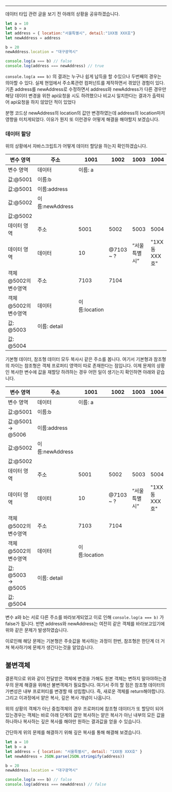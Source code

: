 ---

데이터 타입 관련 글을 보기 전 아래의 상황을 공유하겠습니다.

```jsx
let a = 10
let b = a
let address = { location:"서울특별시", detail:"1XX동 XXX호"}
let newAddress = address

b = 20
newAddress.location = "대구광역시"

console.log(a === b) // false
console.log(address === newAddress) // true
```

`console.log(a === b)` 의 결과는 누구나 쉽게 납득을 할 수있으나 두번째의 경우는 의아할 수 있다. 실제 현업에서 주소록관련 컴퍼넌트를 제작하면서 겪었던 경험이 있다. 기존 address를 newAddress로 수정하면서 address와 newAddress가 다른 경우만 해당 데이터 변경을 위한 api요청을 시도 하려했으나 비교시 일치한다는 결과가 출력되어 api요청을 하지 않았던 적이 있었다

분명 코드상 newAddress의 location의 값만 변경하였는데 address의 location마저 영향을 미치게되었다. 이유가 뭔지 또 이런경우 어떻게 해결을 해야할지 보겠습니다.

### 데이터 할당

위의 상황에서 자바스크립트가 어떻게 데이터 할당을 하는지 확인하겠습니다.

|변수 영역|주소|1001|1002|1003|1004|
|---|---|---|---|---|---|
|변수 영역|데이터|이름: a||||
|값:@5001|이름:b|||||
|값:@5001|이름:address|||||
|값:@5002|이름:newAddress|||||
|값:@5002||||||
|데이터 영역|주소|5001|5002|5003|5004|
|데이터 영역|데이터|10|@7103 ~ ?|“서울 특별시”|"1XX동 XXX호"|
|객체 @5002의 변수영역|주소|7103|7104|||
|객체 @5002의 변수영역|데이터|이름:location||||
|값: @5003|이름: detail|||||
|값: @5004||||||

기본형 데이터, 참조형 데이터 모두 복사시 같은 주소를 봅니다. 여기서 기본형과 참조형의 차이는 참조형은 객체 프로퍼티 영역이 따로 존재한다는 점입니다. 이제 문제의 상황인 복사한 변수에 값을 재할당 하려하는 경우 어떤 일이 생기는지 확인하면 아래와 같습니다.

|변수 영역|주소|1001|1002|1003|1004|||
|---|---|---|---|---|---|---|---|
|변수 영역|데이터|이름: a||||||
|값:@5001|이름:b|||||||
|값:@5001 → @5006|이름:address|||||||
|값:@5002|이름:newAddress|||||||
|값:@5002||||||||
|데이터 영역|주소|5001|5002|5003|5004|5005|5006|
|데이터 영역|데이터|10|@7103 ~ ?|“서울 특별시”|"1XX동 XXX호"|“대구 광역시”|20|
|객체 @5002의 변수영역|주소|7103|7104|||||
|객체 @5002의 변수영역|데이터|이름:location||||||
|값: @5003 → @5005|이름: detail|||||||
|값: @5004||||||||

변수 a와 b는 서로 다른 주소를 바라보게되었고 이로 인해 `console.log(a === b)` 가 false가 됩니다. 반면 address와 newAddress는 여전히 같은 객체를 바라보고있기에 위와 같은 문제가 발생하였습니다.

이로인해 해당 문제는 기본형은 주솟값을 복사하는 과정이 한번, 참조형은 한단계 더 거쳐 복사하기에 문제가 생긴다는것을 알았습니다.

## 불변객체

결론적으로 위와 같이 전달받은 객체에 변경을 가해도 원본 객체는 변하지 말아야하는경우의 문제 해결을 위해선 불변객체가 필요합니다. 여기서 주의 할 점은 참조형 데이터의 가변성은 내부 프로퍼티를 변경할 때 성립합니다. 즉, 새로운 객체를 return해야합니다. 그리고 이과정에서 얕은 복사, 깊은 복사 개념이 나옵니다.

위의 상황의 객체가 아닌 중첩객체의 경우 프로퍼티에 참조형 데이터가 또 할당이 되어 있는경우는 객체는 바로 아래 단계의 값만 복사하는 얕은 복사가 아닌 내부의 모든 값을 하나하나 복사하는 깊은 복사를 해야만 원하는 결과값을 얻을 수 있습니다.

간단하게 위의 문제를 해결하기 위해 깊은 복사를 통해 해결해 보겠습니다.

```jsx
let a = 10
let b = a
let address = { location: "서울특별시", detail: "1XX동 XXX호" }
let newAddress = JSON.parse(JSON.stringify(address))

b = 20
newAddress.location = "대구광역시"

console.log(a === b) // false
console.log(address === newAddress) // false

```